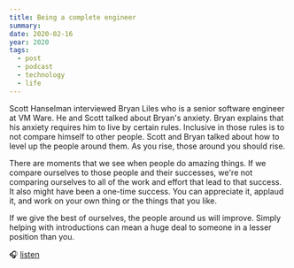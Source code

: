 ```yaml
---
title: Being a complete engineer
summary: 
date: 2020-02-16
year: 2020
tags:
  - post
  - podcast
  - technology
  - life
---
```

Scott Hanselman interviewed Bryan Liles who is a senior software engineer at VM Ware. He and Scott talked about Bryan's anxiety. Bryan explains that his anxiety requires him to live by certain rules. Inclusive in those rules is to not compare himself to other people. Scott and Bryan talked about how to level up the people around them. As you rise, those around you should rise.

There are moments that we see when people do amazing things. If we compare ourselves to those people and their successes, we're not comparing ourselves to all of the work and effort that lead to that success. It also might have been a one-time success. You can appreciate it, applaud it, and work on your own thing or the things that you like.

If we give the best of ourselves, the people around us will improve. Simply helping with introductions can mean a huge deal to someone in a lesser position than you. 

🎧 [listen](https://hanselminutes.com/716/being-a-complete-engineer-and-bryan-liles-rules-to-life)